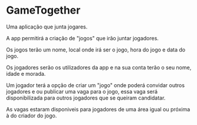 # GameTogether

Uma aplicação que junta jogares.

A app permitirá a criação de "jogos" que irão juntar jogadores.

Os jogos terão um nome, local onde irá ser o jogo, hora do jogo e data do jogo.

Os jogadores serão os utilizadores da app e na sua conta terão o seu nome, idade e morada.

Um jogador terá a opção de criar um "jogo" onde poderá convidar outros jogadores e ou publicar
uma vaga para o jogo, essa vaga será disponibilizada para outros jogadores que se queiram candidatar.

As vagas estaram disponiveis para jogadores de uma área igual ou próxima à do criador do jogo.
